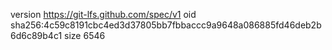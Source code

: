 version https://git-lfs.github.com/spec/v1
oid sha256:4c59c8191cbc4ed3d37805bb7fbbaccc9a9648a086885fd46deb2b6d6c89b4c1
size 6546
